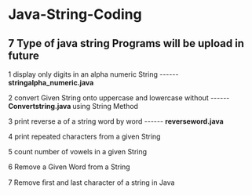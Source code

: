 # Java-String-Coding

<h2> 7 Type of java string Programs will be upload in future</h2>

1 display only digits in an alpha numeric String ------ <B>stringalpha_numeric.java</B>

2 convert Given String onto uppercase and lowercase without ------ <B>Convertstring.java </B>
  using String Method
  
3 print reverse a of a string word by word ------ <b>reverseword.java</b>

4 print repeated characters from a given String

5 count number of vowels in a given String

6 Remove a Given Word from a String

7 Remove ﬁrst and last character of a string in Java
